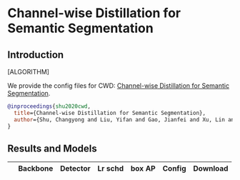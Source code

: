 # Channel-wise Distillation for Semantic Segmentation

## Introduction

[ALGORITHM]

We provide the config files for CWD: [Channel-wise Distillation for Semantic Segmentation](https://arxiv.org/abs/2011.13256).

```BibTeX
@inproceedings{shu2020cwd,
  title={Channel-wise Distillation for Semantic Segmentation},
  author={Shu, Changyong and Liu, Yifan and Gao, Jianfei and Xu, Lin and Shen, Chunhua},
}
```

## Results and Models

| | Backbone | Detector | Lr schd | box AP | Config | Download |
|:------:|:------:|:--------:|:-------:|:------:|:------:|:------:| 

<!-- | Teacher | X-101-64x4d-FPN | RetinaNet  |2x | 40.8 | [config](https://github.com/open-mmlab/mmdetection/tree/master/configs/retinanet/retinanet_x101_64x4d_fpn_2x_coco.py) |[model](http://download.openmmlab.com/mmdetection/v2.0/retinanet/retinanet_x101_64x4d_fpn_2x_coco/retinanet_x101_64x4d_fpn_2x_coco_20200131-bca068ab.pth) &#124; [log](http://download.openmmlab.com/mmdetection/v2.0/retinanet/retinanet_x101_64x4d_fpn_2x_coco/retinanet_x101_64x4d_fpn_2x_coco_20200131_114833.log.json) | 
| Student | R-50-FPN | RetinaNet  |2x | 37.4 | [config](https://github.com/open-mmlab/mmdetection/tree/master/configs/retinanet/retinanet_r50_fpn_2x_coco.py) |  [model](http://download.openmmlab.com/mmdetection/v2.0/retinanet/retinanet_r50_fpn_2x_coco/retinanet_r50_fpn_2x_coco_20200131-fdb43119.pth) &#124; [log](http://download.openmmlab.com/mmdetection/v2.0/retinanet/retinanet_r50_fpn_2x_coco/retinanet_r50_fpn_2x_coco_20200131_114738.log.json) |
| CWD | R-50-FPN | RetinaNet  |2x | 40.5 | [config](https://github.com/pppppM/mmdetection/blob/master/configs/distillers/cwd/cwd_retina_rx101_64x4d_distill_retina_r50_fpn_2x_coco.py)  -->
